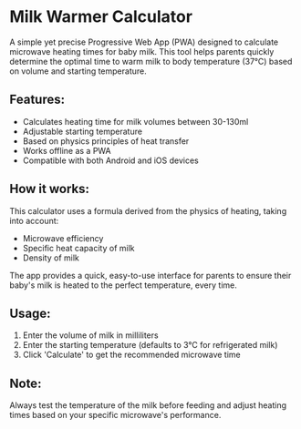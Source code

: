 # Milk Warmer Calculator

A simple yet precise Progressive Web App (PWA) designed to calculate microwave heating times for baby milk. This tool helps parents quickly determine the optimal time to warm milk to body temperature (37°C) based on volume and starting temperature.

## Features:

- Calculates heating time for milk volumes between 30-130ml
- Adjustable starting temperature
- Based on physics principles of heat transfer
- Works offline as a PWA
- Compatible with both Android and iOS devices

## How it works:

This calculator uses a formula derived from the physics of heating, taking into account:
- Microwave efficiency
- Specific heat capacity of milk
- Density of milk

The app provides a quick, easy-to-use interface for parents to ensure their baby's milk is heated to the perfect temperature, every time.

## Usage:

1. Enter the volume of milk in milliliters
2. Enter the starting temperature (defaults to 3°C for refrigerated milk)
3. Click 'Calculate' to get the recommended microwave time

## Note:

Always test the temperature of the milk before feeding and adjust heating times based on your specific microwave's performance.
